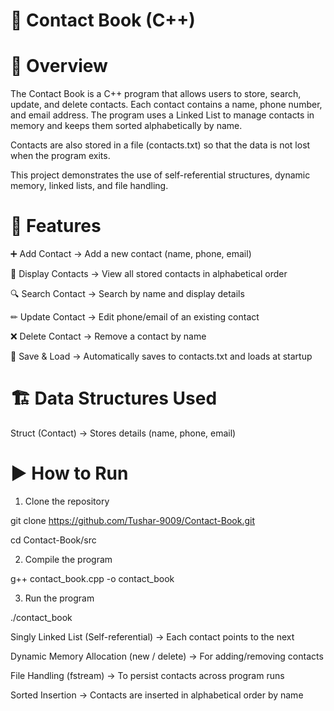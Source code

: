 # 📒 Contact Book (C++)

# 📌 Overview

The Contact Book is a C++ program that allows users to store, search, update, and delete contacts.
Each contact contains a name, phone number, and email address. The program uses a Linked List to manage contacts in memory and keeps them sorted alphabetically by name.

Contacts are also stored in a file (contacts.txt) so that the data is not lost when the program exits.

This project demonstrates the use of self-referential structures, dynamic memory, linked lists, and file handling.

# 🚀 Features

➕ Add Contact → Add a new contact (name, phone, email)

📄 Display Contacts → View all stored contacts in alphabetical order

🔍 Search Contact → Search by name and display details

✏ Update Contact → Edit phone/email of an existing contact

❌ Delete Contact → Remove a contact by name

💾 Save & Load → Automatically saves to contacts.txt and loads at startup

# 🏗 Data Structures Used

Struct (Contact) → Stores details (name, phone, email)

# ▶ How to Run

1. Clone the repository

git clone https://github.com/Tushar-9009/Contact-Book.git

cd Contact-Book/src

2. Compile the program

g++ contact_book.cpp -o contact_book

3. Run the program
   
./contact_book

Singly Linked List (Self-referential) → Each contact points to the next

Dynamic Memory Allocation (new / delete) → For adding/removing contacts

File Handling (fstream) → To persist contacts across program runs

Sorted Insertion → Contacts are inserted in alphabetical order by name
